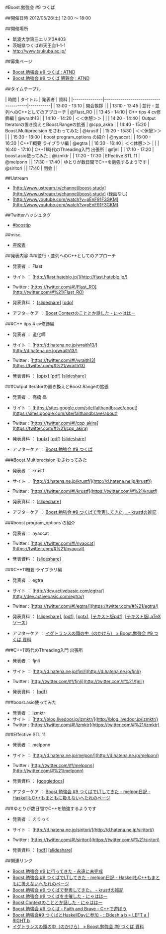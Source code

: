 #Boost.勉強会 #9 つくば

##開催日時
2012/05/26(土) 12:00 ～ 18:00


##開催場所
- 筑波大学第三エリア3A403
- 茨城県つくば市天王台1-1-1
- <http://www.tsukuba.ac.jp/>


##募集ページ
- [Boost.勉強会 #9 つくば : ATND](http://atnd.org/events/28318)
- [Boost.勉強会 #9 つくば 懇親会 : ATND](http://atnd.org/events/28576)


##タイムテーブル

| 時間 | タイトル | 発表者 | 資料 |
|---------------|---------------------------------------|-----------|
| 13:00 - 13:10 | 開会挨拶                              | |
| 13:10 - 13:45 | 並行・並列へのC++としてのアプローチ   | @Flast_RO |
| 13:45 - 14:10 | C++ tips 4 cv修飾編                   | @wraith13 |
| 14:10 - 14:20 | ＜＜休憩＞＞                          | |
| 14:20 - 14:40 | Output Iteratorの置き換えとBoost.Rangeの拡張 | @cpp_akira |
| 14:40 - 15:20 | Boost.Multiprecision をさわってみた   | @krustf |
| 15:20 - 15:30 | ＜＜休憩＞＞                          | |
| 15:30 - 16:00 | boost program_options の紹介          | @nyaocat |
| 16:00 - 16:30 | C++11概要 ライブラリ編                | @egtra |
| 16:30 - 16:40 | ＜＜休憩＞＞                          |  |
| 16:40 - 17:10 | C++11時代のThreading入門 出張所       | @fjnli |
| 17:10 - 17:20 | boost.asio使ってみた                  | @izmktr |
| 17:20 - 17:30 | Effective STL 11                      | @melponn |
| 17:30 - 17:40 | ゆとりが数日間でC++を勉強するようです | @siritori |
| 17:40         | 閉会 |  |


##Ustream
- [http://www.ustream.tv/channel/boost-study](http://www.ustream.tv/channel/boost-study) (録画なし)
- [http://www.youtube.com/watch?v=pEnF91F3GKM](http://www.youtube.com/watch?v=pEnF91F3GKM)


##Twitterハッシュタグ
- [#boostjp](http://twitter.com/search?q=%23boostjp)


##misc.
- [座席表](https://docs.google.com/spreadsheet/ccc?key=0AkIbQ4nTNbs4dHA5TzBxOFVnQ2RPdFNOMVNIV1duTmc)


##発表内容
###並行・並列へのC++としてのアプローチ
- 発表者 ： Flast
- サイト ： [http://flast.hateblo.jp/](http://flast.hateblo.jp/)
- Twitter : [https://twitter.com/#!/Flast_RO](http://twitter.com/#%21/Flast_RO)

- 発表資料 ： [[slideshare](http://www.slideshare.net/freedom404/boost9-session)] [[odp](http://www.flast.jp/attachment/wiki/WikiStart/boost9-session.odp)]
- アフターケア ： [Boost.Contextのこととか話した - にゃははー](http://htn.to/p7tX3Q)


###C++ tips 4 cv修飾編
- 発表者 ： 道化師
- サイト ： [http://d.hatena.ne.jp/wraith13/](http://d.hatena.ne.jp/wraith13/)
- Twitter : [https://twitter.com/#!/wraith13](https://twitter.com/#%21/wraith13)

- 発表資料 ： [[pptx](http://www.trickpalace.net/paper/cxxtips4.pptx)] [[pdf](http://www.trickpalace.net/paper/cxxtips4.pdf)] [[slideshare](http://www.slideshare.net/wraith13/c-tips4-cv)]


###Output Iteratorの置き換えとBoost.Rangeの拡張
- 発表者 ： 高橋 晶
- サイト ： [https://sites.google.com/site/faithandbrave/about](https://sites.google.com/site/faithandbrave/about)
- Twitter : [https://twitter.com/#!/cpp_akira](https://twitter.com/#%21/cpp_akira)

- 発表資料 ： [[pptx](https://dl.dropbox.com/u/1682460/presentation/boost_9/replace_outiter_and_extend_range_jp.pptx)] [[pdf](https://dl.dropbox.com/u/1682460/presentation/boost_9/replace_outiter_and_extend_range_jp.pdf)] [[slideshare](http://www.slideshare.net/faithandbrave/replace-output-iterator-and-extend-range-jp)]
- アフターケア ： [Boost.勉強会 #9 つくば](http://d.hatena.ne.jp/faith_and_brave/20120528/1338197564)


###Boost.Multiprecision をさわってみた
- 発表者 ： krustf
- サイト ： [http://d.hatena.ne.jp/krustf/](http://d.hatena.ne.jp/krustf/)
- Twitter : [https://twitter.com/#!/krustf](https://twitter.com/#%21/krustf)

- 発表資料 ： [[slideshare](http://www.slideshare.net/krustf/boostmultiprecision)]
- アフターケア ： [Boost.勉強会 #9 つくばで発表してきた。 - krustfの雑記](http://d.hatena.ne.jp/krustf/20120527)


###boost program_options の紹介
- 発表者 ： nyaocat
- Twitter : [https://twitter.com/#!/nyaocat](https://twitter.com/#%21/nyaocat)

- 発表資料 ： [[slideshare](http://www.slideshare.net/nyaocat/boost-jp9-programoptions)]


###C++11概要 ライブラリ編
- 発表者 ： egtra
- サイト ： [http://dev.activebasic.com/egtra/](http://dev.activebasic.com/egtra/)
- Twitter : [https://twitter.com/#!/egtra/](https://twitter.com/#%21/egtra/)

- 発表資料 ： [[slideshare](http://www.slideshare.net/egtra/c11-13174935)], [[pdf](http://dev.activebasic.com/egtra2nd/documents/cxx11-lib.pdf)], [[pptx](http://dev.activebasic.com/egtra2nd/documents/cxx11-lib.pptx)], [[テキスト版pdf](http://dev.activebasic.com/egtra2nd/documents/cxx11-lib-text.pdf)], [[テキスト版LaTeXソース](http://dev.activebasic.com/egtra2nd/documents/cxx11-lib-text.tex)]
- アフターケア ： [イグトランスの頭の中（のかけら） » Boost.勉強会 #9 つくば 資料](http://dev.activebasic.com/egtra/2012/06/23/492/)


###C++11時代のThreading入門 出張所
- 発表者 ： fjnli
- サイト ： [http://d.hatena.ne.jp/fjnl/](http://d.hatena.ne.jp/fjnl/)
- Twitter : [http://twitter.com/#!/fjnli](http://twitter.com/#%21/fjnli)

- 発表資料 ： [[pdf](http://dl.dropbox.com/u/5630091/boost-study-9-tsukuba.pdf)]


###boost.asio使ってみた
- 発表者 ： izmktr
- サイト ： [http://blog.livedoor.jp/izmktr/](http://blog.livedoor.jp/izmktr/)
- Twitter : [https://twitter.com/#!/izmktr](https://twitter.com/#%21/izmktr)


###Effective STL 11
- 発表者 ： melponn
- サイト ： [http://d.hatena.ne.jp/melpon/](http://d.hatena.ne.jp/melpon/)
- Twitter : [http://twitter.com/#!/melponn](http://twitter.com/#%21/melponn)

- 発表資料 ： [[googledocs](https://docs.google.com/presentation/d/1SzdoJYEN-i9asivCtaWLLjtO_T6Ch2KOXbuZs8MY_Tw/edit#slide=id.p)]
- アフターケア ： [Boost.勉強会 #9 つくばでLTしてきた - melpon日記 - HaskellもC++もまともに扱えないへたれのページ](http://d.hatena.ne.jp/melpon/20120527/1338094335)


###ゆとりが数日間でC++を勉強するようです
- 発表者 ： えりっく
- サイト ： [http://d.hatena.ne.jp/siritori/](http://d.hatena.ne.jp/siritori/)
- Twitter : [https://twitter.com/#!/siritori](https://twitter.com/#%21/siritori)

- 発表資料 ： [[pdf](http://dl.dropbox.com/u/8225108/boost_siritori.pdf)] [[slideshare](http://www.slideshare.net/siritori/c-13086470)]


##関連リンク
- [Boost.勉強会 #9 に行ってきた - 永遠に未完成](http://d.hatena.ne.jp/thinca/20120527/1338051231)
- [Boost.勉強会 #9 つくばでLTしてきた - melpon日記 - HaskellもC++もまともに扱えないへたれのページ](http://d.hatena.ne.jp/melpon/20120527/1338094335)
- [Boost.勉強会 #9 つくばで発表してきた。 - krustfの雑記](http://d.hatena.ne.jp/krustf/20120527)
- [Boost.勉強会 #9 つくばを主催した - にゃははー](http://htn.to/ErLx8V)
- [Boost.Contextのこととか話した - にゃははー](http://htn.to/p7tX3Q)
- [Boost.勉強会 #9 つくば - Faith and Brave - C++で遊ぼう](http://d.hatena.ne.jp/faith_and_brave/20120528/1338197564)
- [Boost.勉強会#9 つくばとHaskellDayに参加 - ::Eldesh a b = LEFT a | RIGHT b](http://d.hatena.ne.jp/eldesh/20120531/1338450967)
- [イグトランスの頭の中（のかけら） » Boost.勉強会 #9 つくば 資料](http://dev.activebasic.com/egtra/2012/06/23/492/)


